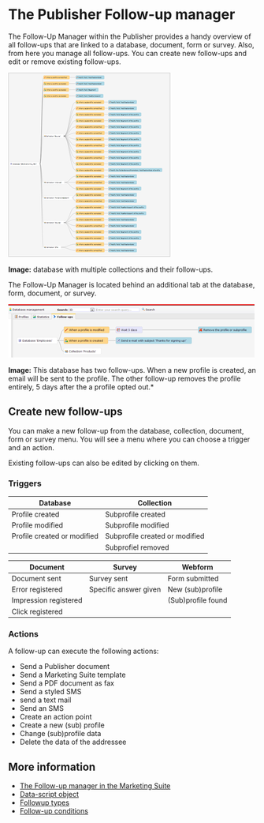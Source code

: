 # The Publisher Follow-up manager

The Follow-Up Manager within the Publisher provides a handy overview of all follow-ups that are linked to a database, document, form or survey. Also, from here you manage all follow-ups. You can create new follow-ups and edit or remove existing follow-ups.

![](../images/overview1.png)

**Image:** database with multiple collections and their follow-ups.

The Follow-Up Manager is located behind an additional tab at the
database, form, document, or survey.

![](../images/follow-up-tab.png)

**Image:** This database has two follow-ups. When a new profile is
created, an email will be sent to the profile. The other follow-up
removes the profile entirely, 5 days after the a profile opted out.*

## Create new follow-ups

You can make a new follow-up from the database, collection, document, form 
or survey menu. You will see a menu where you can choose a trigger and 
an action.

Existing follow-ups can also be edited by clicking on them.

### Triggers

| Database                          | Collection                         |
|-----------------------------------|------------------------------------|
| Profile created                   | Subprofile created                 |
| Profile modified                  | Subprofile modified                |
| Profile created or modified       | Subprofile created or modified     |
|                                   | Subprofiel removed                 |

| Document                  | Survey                       | Webform               |
|---------------------------|------------------------------|-----------------------|
| Document sent             | Survey sent                  | Form submitted        |
| Error registered          | Specific answer given        | New (sub)profile      |
| Impression registered     |                              | (Sub)profile found    |
| Click registered          |                              |                       |

### Actions

A follow-up can execute the following actions:

-   Send a Publisher document
-   Send a Marketing Suite template
-   Send a PDF document as fax
-   Send a styled SMS
-   send a text mail
-   Send an SMS
-   Create an action point
-   Create a new (sub) profile
-   Change (sub)profile data
-   Delete the data of the addressee

## More information

* [The Follow-up manager in the Marketing Suite](./follow-up-manager-ms)
* [Data-script object](./followups-scripting.md)
* [Followup types](./followups-types)
* [Follow-up conditions](./conditions-for-follow-ups)
